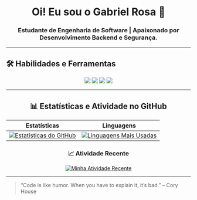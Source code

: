<div align="center">
  
# Oi! Eu sou o Gabriel Rosa 👋
  
### Estudante de Engenharia de Software | Apaixonado por Desenvolvimento Backend e Segurança.

</div>

---

## 🛠️ Habilidades e Ferramentas

<p align="center">
  <img src="https://img.shields.io/badge/C%23-239120?style=for-the-badge&logo=c-sharp&logoColor=white" />
  <img src="https://img.shields.io/badge/ASP.NET-5C2D91?style=for-the-badge&logo=dot-net&logoColor=white" />
  <img src="https://img.shields.io/badge/C-A8B9CC?style=for-the-badge&logo=c&logoColor=black" />
  <img src="https://img.shields.io/badge/Python-3776AB?style=for-the-badge&logo=python&logoColor=white" />
  </p>

---

<div align="center">

## 📊 Estatísticas e Atividade no GitHub

| Estatísticas | Linguagens |
| :---: | :---: |
| [![Estatísticas do GitHub](https://github-readme-stats.vercel.app/api?username=Gabrierosaa&show_icons=true&theme=dark&hide_title=true&hide_border=true)](https://github.com/anuraghazra/github-readme-stats) | [![Linguagens Mais Usadas](https://github-readme-stats.vercel.app/api/top-langs/?username=Gabrierosaa&layout=compact&theme=dark&hide_border=true)](https://github.com/anuraghazra/github-readme-stats) |

### 📈 Atividade Recente

[![Minha Atividade Recente](https://activity-graph.vercel.app/graph?username=Gabrierosaa&theme=dracula)](https://github.com/Gabrierosaa/github-readme-activity-graph)

</div>

---

> “Code is like humor. When you have to explain it, it’s bad.” – Cory House

